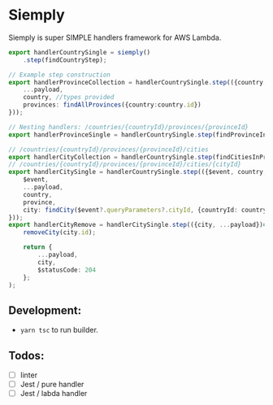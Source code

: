 # Siemply
Siemply is super SIMPLE handlers framework for AWS Lambda.

```ts
export handlerCountrySingle = siemply()
    .step(findCountryStep);

// Example step construction
export handlerProvinceCollection = handlerCountrySingle.step(({country, ...payload})=>({
    ...payload,
    country, //types provided
    provinces: findAllProvinces({country:country.id})
}));

// Nesting handlers: /countries/{countryId}/provinces/{provinceId}
export handlerProvinceSingle = handlerCountrySingle.step(findProvinceInCountryStep);

// /countries/{countryId}/provinces/{provinceId}/cities
export handlerCityCollection = handlerCountrySingle.step(findCitiesInProvinceInCountryStep);
// /countries/{countryId}/provinces/{provinceId}/cities/{cityId}
export handlerCitySingle = handlerCountrySingle.step(({$event, country, province ...payload})=>({
    $event,
    ...payload,
    country,
    province,
    city: findCity($event?.queryParameters?.cityId, {countryId: country.id, provinceId: province.id}), 
}));
export handlerCityRemove = handlerCitySingle.step(({city, ...payload})=>{
    removeCity(city.id);

    return {
        ...payload,
        city, 
        $statusCode: 204
    };
);

```
## Development:

* `yarn tsc` to run builder.

## Todos:

* [ ] linter
* [ ] Jest / pure handler
* [ ] Jest / labda handler